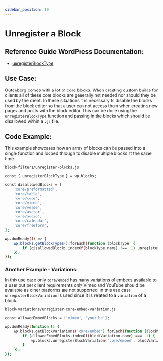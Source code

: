 ```yaml
---
sidebar_position: 10
---
```


# Unregister a Block

## Reference Guide WordPress Documentation:
* [unregisterBlockType](https://developer.wordpress.org/block-editor/reference-guides/packages/packages-blocks/#unregisterblocktype)

## Use Case:
Gutenberg comes with a lot of core blocks. When creating custom builds for clients all of these core blocks are generally not needed nor should they be used by the client. In these situations it is necessary to disable the blocks from the block editor so that a user can not access them when creating new pages and posts with the block editor. This can be done using the `unregisterBlockType` function and passing in the blocks which should be disallowed within a `.js` file. 


## Code Example:
This example showcases how an array of blocks can be passed into a single function and looped through to disable multiple blocks at the same time. 

`block-filters/unregister-blocks.js`
```bash
const { unregisterBlockType } = wp.blocks;

const disallowedBlocks = [
	'core/preformatted',
	'core/table',
	'core/code',
	'core/video',
	'core/verse',
	'core/avatar',
	'core/audio',
	'core/calendar',
	'core/freeform',
];

wp.domReady(() => {
	wp.blocks.getBlockTypes().forEach(function (blockType) {
		if (disallowedBlocks.indexOf(blockType.name) !== -1) unregisterBlockType(blockType.name);
	});
});
```

### Another Example - Variations:
In this use case only `core/embed` has many variations of embeds available to a user but per client requirements only Vimeo and YouTube should be available as other platforms are not supported. In this use case `unregisterBlockVariation` is used since it is related to a `variation` of a block.

`block-variations/unregister-core-embed-variation.js`
```bash
const allowedEmbedBlocks = ['vimeo', 'youtube'];

wp.domReady(function () {
	wp.blocks.getBlockVariations('core/embed').forEach(function (blockVariation) {
		if (allowedEmbedBlocks.indexOf(blockVariation.name) === -1) {
			wp.blocks.unregisterBlockVariation('core/embed', blockVariation.name);
		}
	});
});
```